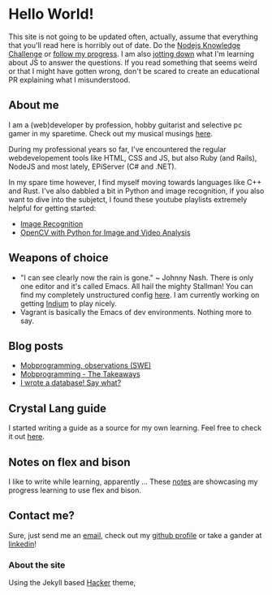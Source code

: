 # Hello World!
This site is not going to be updated often, actually, assume that everything that you'll read here is horribly out of date.
Do the [Nodejs Knowledge Challenge](https://medium.freecodecamp.org/before-you-bury-yourself-in-packages-learn-the-node-js-runtime-itself-f9031fbd8b69) or [follow my progress](/nodejs-knowledge-challenge). I am also [jotting down](/js-basics) what I'm learning about JS to answer the questions. If you read something that seems weird or that I might have gotten wrong, don't be scared to create an educational PR explaining what I misunderstood.

## About me
I am a (web)developer by profession, hobby guitarist and selective pc gamer in my sparetime. Check out my musical musings [here](https://soundcloud.com/shachath_swe/).

During my professional years so far, I've encountered the regular webdevelopement tools like HTML, CSS and JS, but also Ruby (and Rails), NodeJS and most lately, EPiServer (C# and .NET).

In my spare time however, I find myself moving towards languages like C++ and Rust. I've also dabbled a bit in Python and image recognition, if you also want to dive into the subjetct, I found these youtube playlists extremely helpful for getting started:
* [Image Recognition](https://www.youtube.com/playlist?list=PLQVvvaa0QuDffXBfcH9ZJuvctJV3OtB8A)
* [OpenCV with Python for Image and Video Analysis](https://www.youtube.com/playlist?list=PLQVvvaa0QuDdttJXlLtAJxJetJcqmqlQq)

## Weapons of choice
* "I can see clearly now the rain is gone." ~ Johnny Nash. There is only one editor and it's called Emacs. All hail the mighty Stallman! You can find my completely unstructured config [here](https://github.com/beanilsson/emacs_config). I am currently working on getting [Indium](https://github.com/NicolasPetton/Indium) to play nicely.
* Vagrant is basically the Emacs of dev environments. Nothing more to say.

## Blog posts
* [Mobprogramming, observations (SWE)](http://dev.mittmedia.se/team/blogging/writer/mobbprogrammering/2017/01/13/mobbprogrammering.html)
* [Mobprogramming - The Takeaways](http://dev.mittmedia.se/team/blogging/writer/mobbprogrammering/mobprogramming/2017/04/13/mobprogramming-pros-and-cons.html)
* [I wrote a database! Say what?](./iwroteadb.md)

## Crystal Lang guide
I started writing a guide as a source for my own learning. Feel free to check it out [here](./crystal_lang_guide/docs/index.md).

## Notes on flex and bison
I like to write while learning, apparently ... These [notes](https://beanilsson.github.io/flex_and_bison/) are showcasing my progress learning to use flex and bison.

## Contact me?
Sure, just send me an [email](mailto:beanilsson1@gmail.com), check out my [github profile](https://github.com/beanilsson) or take a gander at [linkedin](https://www.linkedin.com/in/beatrice-nilsson-a02718a7/)!

### About the site
Using the Jekyll based [Hacker](https://github.com/pages-themes/hacker) theme,
